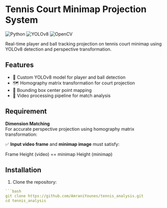 # Tennis Court Minimap Projection System

![Python](https://img.shields.io/badge/Python-3.8%2B-blue)
![YOLOv8](https://img.shields.io/badge/YOLO-v8-red)
![OpenCV](https://img.shields.io/badge/OpenCV-4.9.0-green)

Real-time player and ball tracking projection on tennis court minimap using YOLOv8 detection and perspective transformation.

## Features
- 🎾 Custom YOLOv8 model for player and ball detection
- 🗺️ Homography matrix transformation for court projection
- 📍 Bounding box center point mapping
- 🎥 Video processing pipeline for match analysis

## Requirement

**Dimension Matching**  
For accurate perspective projection using homography matrix transformation:  

✅ **Input video frame** and **minimap image** must satisfy:  

Frame Height (video) == minimap Height (minimap)

## Installation

1. Clone the repository:
```yaml
```bash
git clone https://github.com/AmraniYounes/tennis_analysis.git
cd tennis_analysis

